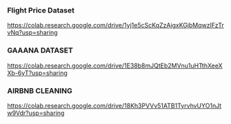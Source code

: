 ### Flight Price Dataset
https://colab.research.google.com/drive/1yj1e5cScKqZzAjgxKGjbMqwzIFzTrvNq?usp=sharing
### GAAANA DATASET
https://colab.research.google.com/drive/1E38b8mJQtEb2MVnu1uHTthXeeXXb-6yT?usp=sharing
### AIRBNB CLEANING
https://colab.research.google.com/drive/18Kh3PVVv51ATB1TyrvhvUYO1nJtw9Vdr?usp=sharing
